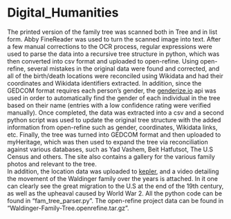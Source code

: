 # Digital_Humanities
The printed version of the family tree was scanned both in Tree and in list form.
Abby FineReader was used to turn the scanned image into text. After a few manual corrections to the OCR process, regular expressions were used to parse the data into a recursive tree structure in python, which was then converted into csv format and uploaded to open-refine.
Using open-refine, several mistakes in the original data were found and corrected, and all of the birth/death locations were reconciled using Wikidata and had their coordinates and Wikidata identifiers extracted. In addition, since the GEDCOM format requires each person’s gender, the [genderize.io](https://genderize.io/) api was used in order to automatically find the gender of each individual in the tree based on their name (entries with a low confidence rating were verified manually). 
Once completed, the data was extracted into a csv and a second python script was used to update the original tree structure with the added information from open-refine such as gender, coordinates, Wikidata links, etc. 
Finally, the tree was turned into GEDCOM format and then uploaded to myHeritage, which was then used to expand the tree via reconciliation against various databases, such as Yad Vashem, Beit Hatfutsot, The U.S Census and others. The site also contains a gallery for the various family photos and relevant to the tree.  
In addition, the location data was uploaded to [kepler](https://kepler.gl), and a video detailing the movement of the Waldinger family over the years is attached. In it one can clearly see the great migration to the U.S at the end of the 19th century, as well as the upheaval caused by World War 2. 
All the python code can be found in “fam_tree_parser.py”. The open-refine project data can be found in “Waldinger-Family-Tree.openrefine.tar.gz”.
